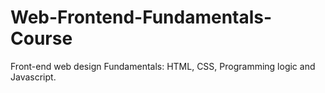 # Web-Frontend-Fundamentals-Course
Front-end web design Fundamentals: HTML, CSS, Programming logic and Javascript.
